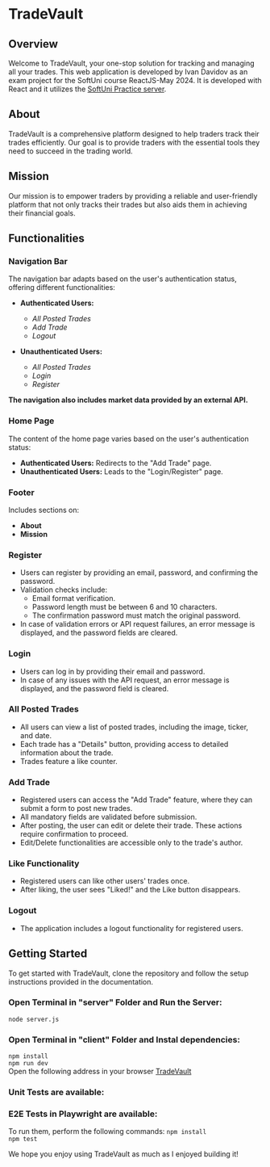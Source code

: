 # TradeVault

## Overview

Welcome to TradeVault, your one-stop solution for tracking and managing all your trades. This web application is developed by Ivan Davidov as an exam project for the SoftUni course ReactJS-May 2024. It is developed with React and it utilizes the [SoftUni Practice server](https://github.com/softuni-practice-server/softuni-practice-server).

## About

TradeVault is a comprehensive platform designed to help traders track their trades efficiently. Our goal is to provide traders with the essential tools they need to succeed in the trading world.

## Mission

Our mission is to empower traders by providing a reliable and user-friendly platform that not only tracks their trades but also aids them in achieving their financial goals.

## Functionalities

### Navigation Bar

The navigation bar adapts based on the user's authentication status, offering different functionalities:

- **Authenticated Users:**

  - _All Posted Trades_
  - _Add Trade_
  - _Logout_

- **Unauthenticated Users:**
  - _All Posted Trades_
  - _Login_
  - _Register_

**The navigation also includes market data provided by an external API.**

### Home Page

The content of the home page varies based on the user's authentication status:

- **Authenticated Users:** Redirects to the "Add Trade" page.
- **Unauthenticated Users:** Leads to the "Login/Register" page.

### Footer

Includes sections on:

- **About**
- **Mission**

### Register

- Users can register by providing an email, password, and confirming the password.
- Validation checks include:
  - Email format verification.
  - Password length must be between 6 and 10 characters.
  - The confirmation password must match the original password.
- In case of validation errors or API request failures, an error message is displayed, and the password fields are cleared.

### Login

- Users can log in by providing their email and password.
- In case of any issues with the API request, an error message is displayed, and the password field is cleared.

### All Posted Trades

- All users can view a list of posted trades, including the image, ticker, and date.
- Each trade has a "Details" button, providing access to detailed information about the trade.
- Trades feature a like counter.

### Add Trade

- Registered users can access the "Add Trade" feature, where they can submit a form to post new trades.
- All mandatory fields are validated before submission.
- After posting, the user can edit or delete their trade. These actions require confirmation to proceed.
- Edit/Delete functionalities are accessible only to the trade's author.

### Like Functionality

- Registered users can like other users' trades once.
- After liking, the user sees "Liked!" and the Like button disappears.

### Logout

- The application includes a logout functionality for registered users.

## Getting Started

To get started with TradeVault, clone the repository and follow the setup instructions provided in the documentation.

### Open Terminal in "server" Folder and Run the Server:

`node server.js`

### Open Terminal in "client" Folder and Instal dependencies:

`npm install`<br>
`npm run dev`<br>
Open the following address in your browser [TradeVault](http://localhost:5173/)

### Unit Tests are available:

### E2E Tests in Playwright are available:

To run them, perform the following commands:
`npm install`<br>
`npm test`

We hope you enjoy using TradeVault as much as I enjoyed building it!
